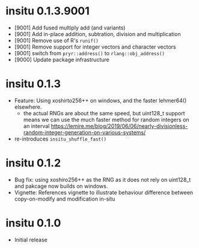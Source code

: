 
# insitu 0.1.3.9001

* [9001] Add fused multiply add (and variants)
* [9001] Add in-place addition, subtration, division and multiplication
* [9001] Remove use of R's `runif()`
* [9001] Remove support for integer vectors and character vectors
* [9001] switch from `pryr::address()` to `rlang::obj_address()`
* [9000] Update package infrastructure

# insitu 0.1.3

* Feature: Using xoshirto256++ on windows, and the faster lehmer64() elsewhere.
    * the actual RNGs are about the same speed, but uint128_t support means
    we can use the much faster method for random integers on an interval
    https://lemire.me/blog/2019/06/06/nearly-divisionless-random-integer-generation-on-various-systems/
* re-introduces `insitu_shuffle_fast()`

# insitu 0.1.2

* Bug fix: using xoshiro256++ as the RNG as it does not rely on uint128_t and 
  pakcage now builds on windows.
* Vignette: References vignette to illustrate behaviour difference between copy-on-modify
  and modification in-situ

# insitu 0.1.0

* Initial release
